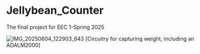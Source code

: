 # Jellybean_Counter
The final project for EEC 1-Spring 2025

![IMG_20250604_122903_643](https://github.com/user-attachments/assets/b4852be0-6a1d-4d3a-b4fe-5158805da17e)
[Circuitry for capturing weight, including an ADALM2000]
